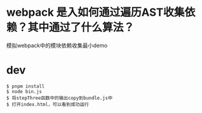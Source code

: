 
# webpack 是入如何通过遍历AST收集依赖？其中通过了什么算法？

模拟webpack中的模块依赖收集最小demo

# dev 
```
$ pnpm install
$ node bin.js
$ 将stepThree函数中的输出copy到bundle.js中
$ 打开index.html，可以看到成功运行
```